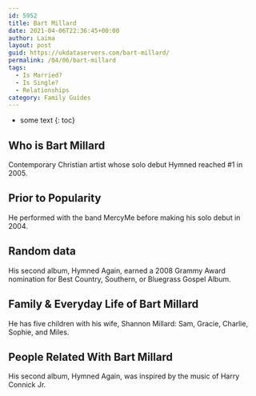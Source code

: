 ```yaml
---
id: 5952
title: Bart Millard
date: 2021-04-06T22:36:45+00:00
author: Laima
layout: post
guid: https://ukdataservers.com/bart-millard/
permalink: /04/06/bart-millard
tags:
  - Is Married?
  - Is Single?
  - Relationships
category: Family Guides
---
```


* some text
{: toc}


## Who is Bart Millard
                  
                  
                  
Contemporary Christian artist whose solo debut Hymned reached #1 in 2005.
                  
              
            
              
            
                
                
                
## Prior to Popularity
                  
                  
                  
He performed with the band MercyMe before making his solo debut in 2004.
                  
              
            
              
            
                
                
                
## Random data
                  
                  
                  
His second album, Hymned Again, earned a 2008 Grammy Award nomination for Best Country, Southern, or Bluegrass Gospel Album.
                  
              
            
              
            
                
                
                
## Family & Everyday Life of Bart Millard
                  
                  
                  
He has five children with his wife, Shannon Millard: Sam, Gracie, Charlie, Sophie, and Miles.
                  
              
            
              
            
                
                
                
## People Related With Bart Millard
                  
                  
                  
His second album, Hymned Again, was inspired by the music of Harry Connick Jr.
                  
              
            
              
            
                
              
            
              
              
            
            
              
            
          
          
          